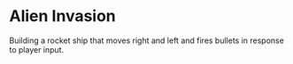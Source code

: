 # Alien Invasion
Building a rocket ship that moves right and left and fires bullets in response to player input.
